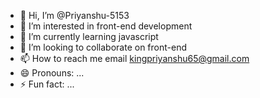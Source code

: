 - 👋 Hi, I’m @Priyanshu-5153
- 👀 I’m interested in front-end development 
- 🌱 I’m currently learning javascript
- 💞️ I’m looking to collaborate on front-end 
- 📫 How to reach me email kingpriyanshu65@gmail.com 
- 😄 Pronouns: ...
- ⚡ Fun fact: ...

<!---
Priyanshu-5153/Priyanshu-5153 is a ✨ special ✨ repository because its `README.md` (this file) appears on your GitHub profile.
You can click the Preview link to take a look at your changes.
--->
